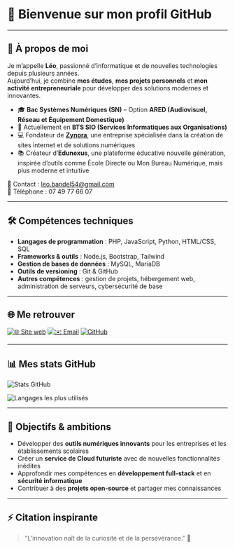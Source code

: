 # 👋 Bienvenue sur mon profil GitHub

---

## 🚀 À propos de moi
Je m’appelle **Léo**, passionné d’informatique et de nouvelles technologies depuis plusieurs années.  
Aujourd’hui, je combine **mes études**, **mes projets personnels** et **mon activité entrepreneuriale** pour développer des solutions modernes et innovantes.

- 🎓 **Bac Systèmes Numériques (SN)** – Option **ARED (Audiovisuel, Réseau et Équipement Domestique)**  
- 📘 Actuellement en **BTS SIO (Services Informatiques aux Organisations)**
- 💻 Fondateur de **[Zynora](https://www.Zynora.fr)**, une entreprise spécialisée dans la création de sites internet et de solutions numériques  
- 📚 Créateur d’**Edunexus**, une plateforme éducative nouvelle génération, inspirée d’outils comme École Directe ou Mon Bureau Numérique, mais plus moderne et intuitive  

📧 Contact : [leo.bandel54@gmail.com](mailto:leo.bandel54@gmail.com)  
📱 Téléphone : 07 49 77 66 07  

---

## 🛠️ Compétences techniques
- **Langages de programmation** : PHP, JavaScript, Python, HTML/CSS, SQL  
- **Frameworks & outils** : Node.js, Bootstrap, Tailwind  
- **Gestion de bases de données** : MySQL, MariaDB  
- **Outils de versioning** : Git & GitHub  
- **Autres compétences** : gestion de projets, hébergement web, administration de serveurs, cybersécurité de base  

---

## 🌐 Me retrouver
[![🌐 Site web](https://img.shields.io/badge/🌐-Devosphere-blue?style=for-the-badge)](https://www.zynora.fr)
[![✉️ Email](https://img.shields.io/badge/✉️-leo.bandel54@gmail.com-red?style=for-the-badge)](mailto:leo.bandel54@gmail.com)
[![GitHub](https://img.shields.io/badge/-GitHub-181717?style=for-the-badge&logo=github)](https://github.com/Zynora-fr)

---

## 📊 Mes stats GitHub
![Stats GitHub](https://github-readme-stats.vercel.app/api?username=Zynora-fr&count_private=true&show_icons=true&theme=dark&hide_border=true)

![Langages les plus utilisés](https://github-readme-stats.vercel.app/api/top-langs/?username=Zynora-fr&layout=compact&theme=dark&hide_border=true)

---

## 🎯 Objectifs & ambitions
- Développer des **outils numériques innovants** pour les entreprises et les établissements scolaires  
- Créer un **service de Cloud futuriste** avec de nouvelles fonctionnalités inédites  
- Approfondir mes compétences en **développement full-stack** et en **sécurité informatique**  
- Contribuer à des **projets open-source** et partager mes connaissances  

---

## ⚡ Citation inspirante
> "L’innovation naît de la curiosité et de la persévérance." 🚀
